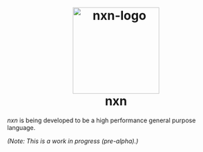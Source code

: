 <h1 align="center">
<img alt="nxn-logo" src="https://i.imgur.com/lmmkswt.png" width="200">
</img>
<br>
nxn
</h1>

*nxn* is being developed to be a high performance general purpose language.

*(Note: This is a work in progress (pre-alpha).)*

